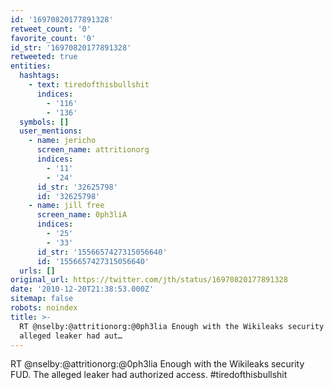 ```yaml
---
id: '16970820177891328'
retweet_count: '0'
favorite_count: '0'
id_str: '16970820177891328'
retweeted: true
entities:
  hashtags:
    - text: tiredofthisbullshit
      indices:
        - '116'
        - '136'
  symbols: []
  user_mentions:
    - name: jericho
      screen_name: attritionorg
      indices:
        - '11'
        - '24'
      id_str: '32625798'
      id: '32625798'
    - name: jill free
      screen_name: 0ph3liA
      indices:
        - '25'
        - '33'
      id_str: '1556657427315056640'
      id: '1556657427315056640'
  urls: []
original_url: https://twitter.com/jth/status/16970820177891328
date: '2010-12-20T21:38:53.000Z'
sitemap: false
robots: noindex
title: >-
  RT @nselby:@attritionorg:@0ph3lia Enough with the Wikileaks security FUD. The
  alleged leaker had aut…
---
```


RT @nselby:@attritionorg:@0ph3lia Enough with the Wikileaks security FUD. The alleged leaker had authorized access. #tiredofthisbullshit